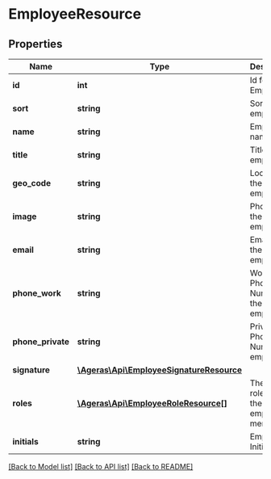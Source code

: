 # EmployeeResource

## Properties
Name | Type | Description | Notes
------------ | ------------- | ------------- | -------------
**id** | **int** | Id for the Employee. | [optional] 
**sort** | **string** | Sort the employee. | [optional] 
**name** | **string** | Employees name. | [optional] 
**title** | **string** | Title for the employee. | [optional] 
**geo_code** | **string** | Location for the employee. | [optional] 
**image** | **string** | Photo of the employee. | [optional] 
**email** | **string** | Email for the employee. | [optional] 
**phone_work** | **string** | Work Phone Number for the employee. | [optional] 
**phone_private** | **string** | Private Phone Number for employee. | [optional] 
**signature** | [**\Ageras\Api\EmployeeSignatureResource**](EmployeeSignatureResource.md) |  | [optional] 
**roles** | [**\Ageras\Api\EmployeeRoleResource[]**](EmployeeRoleResource.md) | The list of roles that the employee is member of. | [optional] 
**initials** | **string** | Employee Initials. | [optional] 

[[Back to Model list]](../README.md#documentation-for-models) [[Back to API list]](../README.md#documentation-for-api-endpoints) [[Back to README]](../README.md)


